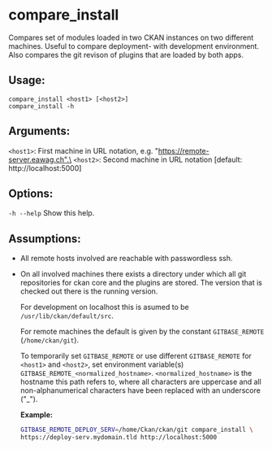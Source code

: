 # compare_install

Compares set of modules loaded in two CKAN instances on two different machines.
Useful to compare deployment- with development environment. Also compares the
git revison of plugins that are loaded by both apps.

## Usage:

```
compare_install <host1> [<host2>]
compare_install -h
```

## Arguments:

`<host1>`:   First machine in URL notation, e.g. "https://remote-server.eawag.ch".\
`<host2>`:   Second machine in URL notation [default: http://localhost:5000]

## Options:

`-h --help`    Show this help.
    
## Assumptions:
	
+ All remote hosts involved are reachable with passwordless ssh.

+ On all involved machines there exists a directory under which all git
  repositories for ckan core and the plugins are stored.
  The version that is checked out there is the running version.

  For development on localhost this is asumed to be `/usr/lib/ckan/default/src`.

  For remote machines the default is given by the constant
  `GITBASE_REMOTE` (`/home/ckan/git`).

  To temporarily set `GITBASE_REMOTE` or use different `GITBASE_REMOTE` for
  `<host1>` and `<host2>`, set environment variable(s)
  `GITBASE_REMOTE_<normalized_hostname>`. `<normalized_hostname>` is the hostname
  this path refers to, where all characters are uppercase and all
  non-alphanumerical characters have been replaced with an underscore ("_").

  **Example:**
  ```bash
  GITBASE_REMOTE_DEPLOY_SERV=/home/Ckan/ckan/git compare_install \
  https://deploy-serv.mydomain.tld http://localhost:5000
  ```
